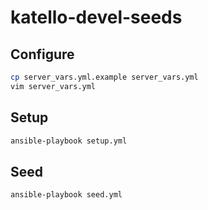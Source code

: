# katello-devel-seeds

## Configure

```sh
cp server_vars.yml.example server_vars.yml
vim server_vars.yml
```

## Setup

```sh
ansible-playbook setup.yml
```

## Seed

```sh
ansible-playbook seed.yml
```
